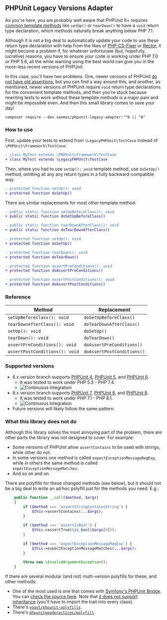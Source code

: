 ## PHPUnit Legacy Versions Adapter

As you're here, you are probably well aware that PHPUnit 8+ requires [common template methods](https://phpunit.readthedocs.io/en/latest/fixtures.html) 
like `setUp()` or `tearDown()` to have a `void` return type declaration, which methods naturally break anything below PHP 7.1.

Although it is not a big deal to automatically update your code to use these return type declaration with help from the likes of [PHP-CS-Fixer](https://github.com/FriendsOfPHP/PHP-CS-Fixer) or [Rector](https://github.com/rectorphp/rector/blob/master/docs/rector_rules_overview.md#phpunit), 
it might become a problem if, for whatever unfortunate (but, hopefully, lucrative) reasons, you have to ensure your code is working under PHP 7.0 or PHP 5.6, all the 
while wanting using the best world can give you in the more-less recent versions of PHPUnit.

In this case, you'll have two problems. One, newer versions of PHPUnit [do not have old assertions](https://thephp.cc/news/2019/02/help-my-tests-stopped-working), but you can find a way around this, and another,
as mentioned, newer versions of PHPUnit require  `void` return type declarations for the convenient template methods, and then you're stuck because 
rewriting tests to work without these template methods is a major pain and might be impossible even. And then this small library comes to save your day!

```
composer require --dev sanmai/phpunit-legacy-adapter:"^6 || ^8"
```

### How to use

First, update your tests to extend from `\LegacyPHPUnit\TestCase` instead of `\PHPUnit\Framework\TestCase`:

```diff
- class MyTest extends \PHPUnit\Framework\TestCase
+ class MyTest extends \LegacyPHPUnit\TestCase
```

Then, where you had to use `setUp(): void`  template method, use `doSetUp()` method, omitting all any any return types in a fully backward-compatible way. 

```diff
- protected function setUp(): void
+ protected function doSetUp()
```

There are similar replacements for most other template method:

```diff
- public static function setUpBeforeClass(): void
+ public static function doSetUpBeforeClass()
```

```diff
- public static function tearDownAfterClass(): void
+ public static function doTearDownAfterClass()
```

```diff
- protected function setUp(): void
+ protected function doSetUp()
```

```diff
- protected function tearDown(): void
+ protected function doTearDown()
```

```diff
- protected function assertPreConditions(): void
+ protected function doAssertPreConditions()
```

```diff
- protected function assertPostConditions(): void
+ protected function doAssertPostConditions()
```

### Reference

|  Method     | Replacement                   |
| ----------- | ----------------------------- |
| `setUpBeforeClass(): void` | `doSetUpBeforeClass()` |
| `tearDownAfterClass(): void` | `doTearDownAfterClass()` |
| `setUp(): void` | `doSetUp()` |
| `tearDown(): void` | `doTearDown()` |
| `assertPreConditions(): void` | `doAssertPreConditions()` |
| `assertPostConditions(): void` | `doAssertPostConditions()` |


### Supported versions

- 6.x version branch supports [PHPUnit 4](https://phpunit.de/getting-started/phpunit-4.html), [PHPUnit 5](https://phpunit.de/getting-started/phpunit-5.html), and [PHPUnit 6](https://phpunit.de/getting-started/phpunit-6.html). 
  - It was tested to work under PHP 5.3 - PHP 7.4. 
  - ![Continuous Integration](https://github.com/sanmai/phpunit-legacy-adapter/workflows/Continuous%20Integration/badge.svg?branch=master)
- 8.x version branch supports [PHPUnit 7](https://phpunit.de/getting-started/phpunit-7.html), [PHPUnit 8](https://phpunit.de/getting-started/phpunit-8.html), and [PHPUnit 9](https://phpunit.de/getting-started/phpunit-9.html). 
  - It was tested to work under PHP 7.1 - PHP 8.1.
  - ![Continuous Integration](https://github.com/sanmai/phpunit-legacy-adapter/workflows/Continuous%20Integration/badge.svg?branch=legacy)
- Future versions will likely follow the same pattern.

### What this library does not do

Although this library solves the most annoying part of the problem, there are other parts the library was not designed to cover. For example:

- Some versions of PHPUnit allow `assertContains` to be used with strings, while other do not. 
- In some versions one method is called `expectExceptionMessageRegExp`, while in others the same method is called `expectExceptionMessageMatches`.
- And so on and on.

There are polyfills for these changed methods (see below), but it should not be a big deal to write an ad hoc polyfill just for the methods you need. E.g.:

```php
    public function __call($method, $args)
    {
        if ($method === 'assertStringContainsString') {
            $this->assertContains(...$args);
        }
        
        if ($method === 'assertIsBool') {
            $this->assertTrue(\is_bool($args[0]));
        }
        
        if ($method === 'expectExceptionMessageRegExp') {
            $this->expectExceptionMessageMatches(...$args);
        }
        
        throw new \InvalidArgumentException();
    }
```

If there are several modular (and not) multi-version polyfills for these, and other methods:

- One of the most used is one that comes with [Symfony's PHPUnit Bridge](https://github.com/symfony/phpunit-bridge). You can [check the source here](https://github.com/symfony/phpunit-bridge/tree/5.x/Legacy). Note that [it does not support inheritance](https://github.com/symfony/symfony/pull/35311) (you'll have to import the trait into every class).
- There's [`yoast/phpunit-polyfills`](https://github.com/Yoast/PHPUnit-Polyfills/).
- There's [`phpunitgoodpractices/polyfill`](https://github.com/PHPUnitGoodPractices/polyfill).

